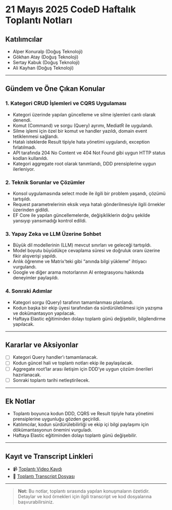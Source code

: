 # 21 Mayıs 2025 CodeD Haftalık Toplantı Notları

## Katılımcılar

- Alper Konuralp (Doğuş Teknoloji)
- Gökhan Atay (Doğuş Teknoloji)
- Sertay Kabuk (Doğuş Teknoloji)
- Ali Kayhan (Doğuş Teknoloji)

---

## Gündem ve Öne Çıkan Konular

### 1. Kategori CRUD İşlemleri ve CQRS Uygulaması

- Kategori üzerinde yapılan güncelleme ve silme işlemleri canlı olarak denendi.
- Komut (Command) ve sorgu (Query) ayrımı, MediatR ile uygulandı.
- Silme işlemi için özel bir komut ve handler yazıldı, domain event tetiklenmesi sağlandı.
- Hatalı isteklerde Result tipiyle hata yönetimi uygulandı, exception fırlatılmadı.
- API tarafında 204 No Content ve 404 Not Found gibi uygun HTTP status kodları kullanıldı.
- Kategori aggregate root olarak tanımlandı, DDD prensiplerine uygun ilerleniyor.

### 2. Teknik Sorunlar ve Çözümler

- Konsol uygulamasında select mode ile ilgili bir problem yaşandı, çözümü tartışıldı.
- Request parametrelerinin eksik veya hatalı gönderilmesiyle ilgili örnekler üzerinden gidildi.
- EF Core ile yapılan güncellemelerde, değişikliklerin doğru şekilde yansıyıp yansımadığı kontrol edildi.

### 3. Yapay Zeka ve LLM Üzerine Sohbet

- Büyük dil modellerinin (LLM) mevcut sınırları ve geleceği tartışıldı.
- Model boyutu büyüdükçe cevaplama süresi ve doğruluk oranı üzerine fikir alışverişi yapıldı.
- Anlık öğrenme ve Matrix’teki gibi “anında bilgi yükleme” ihtiyacı vurgulandı.
- Google ve diğer arama motorlarının AI entegrasyonu hakkında deneyimler paylaşıldı.

### 4. Sonraki Adımlar

- Kategori sorgu (Query) tarafının tamamlanması planlandı.
- Kodun başka bir ekip üyesi tarafından da sürdürülebilmesi için yazışma ve dokümantasyon yapılacak.
- Haftaya Elastic eğitiminden dolayı toplantı günü değişebilir, bilgilendirme yapılacak.

---

## Kararlar ve Aksiyonlar

- [ ] Kategori Query handler’ı tamamlanacak.
- [ ] Kodun güncel hali ve toplantı notları ekip ile paylaşılacak.
- [ ] Aggregate root’lar arası iletişim için DDD’ye uygun çözüm önerileri hazırlanacak.
- [ ] Sonraki toplantı tarihi netleştirilecek.

---

## Ek Notlar

- Toplantı boyunca kodun DDD, CQRS ve Result tipiyle hata yönetimi prensiplerine uygunluğu gözden geçirildi.
- Katılımcılar, kodun sürdürülebilirliği ve ekip içi bilgi paylaşımı için dökümantasyonun önemini vurguladı.
- Haftaya Elastic eğitiminden dolayı toplantı günü değişebilir.

---

## Kayıt ve Transcript Linkleri

- 📹 [Toplantı Video Kaydı](https://dogusgrubu-my.sharepoint.com/:v:/r/personal/alper_konuralp_d-teknoloji_com_tr/Documents/Kay%C4%B1tlar/TM%20-%20DDD%20Proje%20Geli%C5%9Ftirme%20Alt%20Grup%20Toplant%C4%B1s%C4%B1-20250521_130834-Toplant%C4%B1%20Kayd%C4%B1.mp4?csf=1&web=1&e=X8NBUJ&nav=eyJyZWZlcnJhbEluZm8iOnsicmVmZXJyYWxBcHAiOiJTdHJlYW1XZWJBcHAiLCJyZWZlcnJhbFZpZXciOiJTaGFyZURpYWxvZy1MaW5rIiwicmVmZXJyYWxBcHBQbGF0Zm9ybSI6IldlYiIsInJlZmVycmFsTW9kZSI6InZpZXcifX0%3D)
- 📝 [Toplantı Transcript Dosyası](./Transcript.vtt)

---

> **Not:** Bu notlar, toplantı sırasında yapılan konuşmaların özetidir. Detaylar ve kod örnekleri için ilgili transcript ve kod dosyalarına başvurabilirsiniz.

